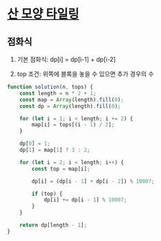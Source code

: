 # [산 모양 타일링](https://school.programmers.co.kr/learn/courses/30/lessons/258705?language=javascript)

## 점화식

1. 기본 점화식: dp[i] = dp[i-1] + dp[i-2]

2. top 조건: 위쪽에 블록을 놓을 수 있으면 추가 경우의 수

```js
function solution(n, tops) {
    const length = n * 2 + 1;
    const map = Array(length).fill(0);
    const dp = Array(length).fill(0);

    for (let i = 1; i < length; i += 2) {
        map[i] = tops[(i - 1) / 2];
    }

    dp[0] = 1;
    dp[1] = map[1] ? 3 : 2;

    for (let i = 2; i < length; i++) {
        const top = map[i];

        dp[i] = (dp[i - 1] + dp[i - 2]) % 10007;

        if (top) {
            dp[i] += dp[i - 1] % 10007;
        }
    }

    return dp[length - 1];
}
```
